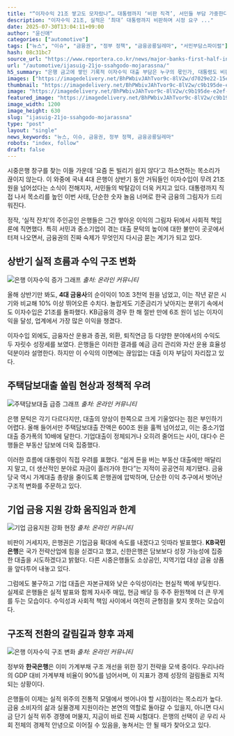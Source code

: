 ```yaml
---
title: "“이자수익 21조 쌓고도 모자랐나”… 대통령까지 ‘비판 직격’, 서민들 부담 가중한다"
description: "이자수익 21조, 실적은 ‘최대’ 대통령까지 비판하며 시정 요구 ..."
date: 2025-07-30T13:04:11+09:00
author: "윤신애"
categories: ["automotive"]
tags: ["뉴스", "이슈", "금융권", "정부 정책", "금융공룡딜레마", "서민부담스파이럴"]
hash: 08c31bc7
source_url: "https://www.reportera.co.kr/news/major-banks-first-half-interest-income-of-21-trillion-won/"
url: "/automotive/ijasuig-21jo-ssahgodo-mojarassna/"
h5_summary: "은행 금고에 쌓인 기록적 이자수익 대출 부담은 누구의 몫인가, 대통령도 비판 가세"
images: ["https://imagedelivery.net/BhPWbivJAhTvor9c-8lV2w/d7029e22-15e7-46ab-0a49-cb626d6f1d00/public", "https://imagedelivery.net/BhPWbivJAhTvor9c-8lV2w/18388b74-8e92-497d-dac8-00cd42bf7a00/public", "https://imagedelivery.net/BhPWbivJAhTvor9c-8lV2w/aa10c5f0-a863-4851-a7d4-a9efd4b02000/public", "https://imagedelivery.net/BhPWbivJAhTvor9c-8lV2w/c9b195de-e2ef-464f-798e-68afc2a74200/public", "https://imagedelivery.net/BhPWbivJAhTvor9c-8lV2w/b29a514f-c1e9-4e7b-417a-24e314f8ca00/public"]
thumbnail: "https://imagedelivery.net/BhPWbivJAhTvor9c-8lV2w/c9b195de-e2ef-464f-798e-68afc2a74200/public"
image: "https://imagedelivery.net/BhPWbivJAhTvor9c-8lV2w/c9b195de-e2ef-464f-798e-68afc2a74200/public"
featured_image: "https://imagedelivery.net/BhPWbivJAhTvor9c-8lV2w/c9b195de-e2ef-464f-798e-68afc2a74200/public"
image_width: 1200
image_height: 630
slug: "ijasuig-21jo-ssahgodo-mojarassna"
type: "post"
layout: "single"
news_keywords: "뉴스, 이슈, 금융권, 정부 정책, 금융공룡딜레마"
robots: "index, follow"
draft: false
---
```


시중은행 창구를 찾는 이들 가운데 ‘요즘 돈 빌리기 쉽지 않다’고 하소연하는 목소리가 끊이지 않는다. 이 와중에 국내 4대 은행이 상반기 동안 거둬들인 이자수입이 무려 21조 원을 넘어섰다는 소식이 전해지자, 서민들의 박탈감이 더욱 커지고 있다. 대통령까지 직접 나서 목소리를 높인 이번 사태, 단순한 숫자 놀음 너머로 한국 금융의 그림자가 드리워진다.

정작, ‘실적 잔치’의 주인공인 은행들은 그간 쌓아온 이익의 그림자 뒤에서 사회적 책임론에 직면했다. 특히 서민과 중소기업이 겪는 대출 문턱의 높이에 대한 불만이 곳곳에서 터져 나오면서, 금융권의 진짜 숙제가 무엇인지 다시금 묻는 계기가 되고 있다.

## 상반기 실적 흐름과 수익 구조 변화

![은행 이자수익 증가 그래프](https://imagedelivery.net/BhPWbivJAhTvor9c-8lV2w/d7029e22-15e7-46ab-0a49-cb626d6f1d00/public)
*출처: 온라인 커뮤니티*


올해 상반기만 봐도, **4대 금융사**의 순이익이 10조 3천억 원을 넘었고, 이는 작년 같은 시기와 비교해 10% 이상 뛰어오른 수치다. 놀랍게도 기준금리가 낮아지는 분위기 속에서도 이자수입은 21조를 돌파했다. KB금융의 경우 한 해 절반 만에 6조 원이 넘는 이자이익을 달성, 업계에서 가장 많은 이익을 챙겼다.

이자수입 외에도, 금융자산 운용과 증권, 외환, 퇴직연금 등 다양한 분야에서의 수익도 두 자릿수 성장세를 보였다. 은행들은 이러한 결과를 예금 금리 관리와 자산 운용 효율성 덕분이라 설명한다. 하지만 이 수익의 이면에는 끊임없는 대출 이자 부담이 자리잡고 있다.

## 주택담보대출 쏠림 현상과 정책적 우려

![주택담보대출 급증 그래프](https://imagedelivery.net/BhPWbivJAhTvor9c-8lV2w/aa10c5f0-a863-4851-a7d4-a9efd4b02000/public)
*출처: 온라인 커뮤니티*


은행 문턱은 각기 다르다지만, 대출의 양상이 한쪽으로 크게 기울었다는 점은 부인하기 어렵다. 올해 들어서만 주택담보대출 잔액은 600조 원을 훌쩍 넘어섰고, 이는 중소기업 대출 증가폭의 10배에 달한다. 기업대출이 정체되거나 오히려 줄어드는 사이, 대다수 은행들은 부동산 담보에 더욱 집중했다.

이러한 흐름에 대통령이 직접 우려를 표했다. “쉽게 돈을 버는 부동산 대출에만 매달리지 말고, 더 생산적인 분야로 자금이 흘러가야 한다”는 지적이 공공연히 제기됐다. 금융당국 역시 가계대출 총량을 줄이도록 은행권에 압박하며, 단순한 이익 추구에서 벗어난 구조적 변화를 주문하고 있다.

## 기업 금융 지원 강화 움직임과 한계

![기업 금융지원 강화 현장](https://imagedelivery.net/BhPWbivJAhTvor9c-8lV2w/b29a514f-c1e9-4e7b-417a-24e314f8ca00/public)
*출처: 온라인 커뮤니티*


비판이 거세지자, 은행권은 기업금융 확대에 속도를 내겠다고 잇따라 발표했다. **KB국민은행**은 국가 전략산업에 힘을 싣겠다고 했고, 신한은행은 담보보다 성장 가능성에 집중한 대출을 시도하겠다고 밝혔다. 다른 시중은행들도 소상공인, 지역기업 대상 금융 상품을 앞다투어 내놓고 있다.

그럼에도 불구하고 기업 대출은 자본규제와 낮은 수익성이라는 현실적 벽에 부딪힌다. 실제로 은행들은 실적 발표와 함께 자사주 매입, 현금 배당 등 주주 환원책에 더 큰 무게를 두는 모습이다. 수익성과 사회적 책임 사이에서 여전히 균형점을 찾지 못하는 모습이다.

## 구조적 전환의 갈림길과 향후 과제

![은행 이자수익 구조 변화](https://imagedelivery.net/BhPWbivJAhTvor9c-8lV2w/18388b74-8e92-497d-dac8-00cd42bf7a00/public)
*출처: 온라인 커뮤니티*


정부와 **한국은행**은 이미 가계부채 구조 개선을 위한 장기 전략을 모색 중이다. 우리나라의 GDP 대비 가계부채 비율이 90%를 넘어서며, 이 지표가 경제 성장의 걸림돌로 지적되는 상황이다.

은행들이 이제는 실적 위주의 전통적 모델에서 벗어나야 할 시점이라는 목소리가 높다. 금융 소비자의 삶과 실물경제 지원이라는 본연의 역할로 돌아갈 수 있을지, 아니면 다시금 단기 실적 위주 경쟁에 머물지, 지금이 바로 진짜 시험대다. 은행의 선택이 곧 우리 사회 전체의 경제적 안녕으로 이어질 수 있음을, 놓쳐서는 안 될 때가 찾아오고 있다.
